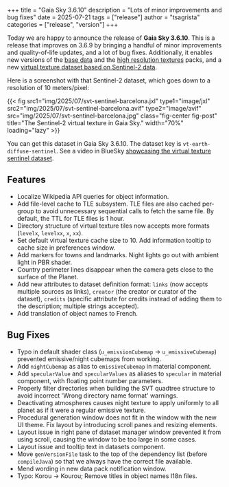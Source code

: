 +++
title = "Gaia Sky 3.6.10"
description = "Lots of minor improvements and bug fixes"
date = 2025-07-21
tags = ["release"]
author = "tsagrista"
categories = ["release", "version"]
+++

Today we are happy to announce the release of **Gaia Sky 3.6.10**. This is a release that improves on 3.6.9 by bringing a handful of minor improvements and quality-of-life updates, and a lot of bug fixes. Additionally, it enables new versions of the [base data](/resources/datasets#default-data) and the [high resolution textures](/reosurces/datasets#hi-res-textures) packs, and a new [virtual texture dataset based on Sentinel-2 data](/resources/datasets/#vt-earth-diffuse-sentinel).

Here is a screenshot with that Sentinel-2 dataset, which goes down to a resolution of 10 meters/pixel:

{{< fig src1="img/2025/07/svt-sentinel-barcelona.jxl" type1="image/jxl" src2="img/2025/07/svt-sentinel-barcelona.avif" type2="image/avif" src="img/2025/07/svt-sentinel-barcelona.jpg" class="fig-center fig-post" title="The Sentinel-2 virtual texture in Gaia Sky." width="70%" loading="lazy" >}}

You can get this dataset in Gaia Sky 3.6.10. The dataset key is `vt-earth-diffuse-sentinel`. See a  video in BlueSky [showcasing the virtual texture sentinel dataset](https://bsky.app/profile/did:plc:lyzlck7lyaeo5g5xcu3raydh/post/3ltowaie5z22l).

<!--more-->

## Features
- Localize Wikipedia API queries for object information.
- Add file-level cache to TLE subsystem. TLE files are also cached per-group to avoid unnecessary sequential calls to fetch the same file. By default, the TTL for TLE files is 1 hour.
- Directory structure of virtual texture tiles now accepts more formats (`levelx`, `levelxx`, `x`, `xx`).
- Set default virtual texture cache size to 10. Add information tooltip to cache size in preferences window.
- Add markers for towns and landmarks. Night lights go out with ambient light in PBR shader.
- Country perimeter lines disappear when the camera gets close to the surface of the Planet.
- Add new attributes to dataset definition format: `links` (now accepts multiple sources as links), `creator` (the creator or curator of the dataset), `credits` (specific attribute for credits instead of adding them to the description; multiple strings accepted).
- Add translation of object names to French.

## Bug Fixes
- Typo in default shader class (`u_emissionCubemap` -> `u_emissiveCubemap`) prevented emissive/night cubemaps from working.
- Add `nightCubemap` as alias to `emissiveCubemap` in material component.
- Add `specularValue` and `specularValues` as aliases to `specular` in material component, with floating point number parameters.
- Properly filter directories when building the SVT quadtree structure to avoid incorrect 'Wrong directory name format' warnings.
- Deactivating atmospheres causes night texture to apply uniformly to all planet as if it were a regular emissive texture.
- Procedural generation window does not fit in the window with the new UI theme. Fix layout by introducing scroll panes and resizing elements.
- Layout issue in right pane of dataset manager window prevented it from using scroll, causing the window to be too large in some cases.
- Layout issue and tooltip text in datasets component.
- Move `genVersionFile` task to the top of the dependency list (before `compileJava`) so that we always have the correct file available.
- Mend wording in new data pack notification window.
- Typo: Korou -> Kourou; Remove titles in object names I18n files.

